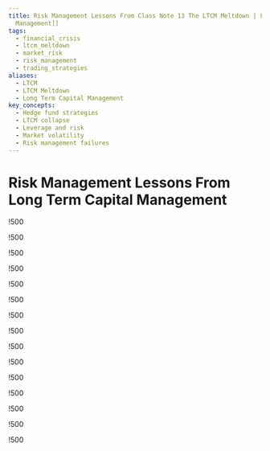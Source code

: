 ```yaml
---
title: Risk Management Lessons From Class Note 13 The LTCM Meltdown | Long Term Capital
  Management]]
tags:
  - financial_crisis
  - ltcm_meltdown
  - market_risk
  - risk_management
  - trading_strategies
aliases:
  - LTCM
  - LTCM Meltdown
  - Long Term Capital Management
key_concepts:
  - Hedge fund strategies
  - LTCM collapse
  - Leverage and risk
  - Market volatility
  - Risk management failures
---
```


# Risk Management Lessons From Long Term Capital Management

 !500

 !500

 !500

 !500

 !500

 !500

 !500

 !500

 !500

 !500

 !500

 !500

 !500

 !500

 !500
